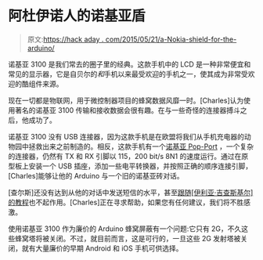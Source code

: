 # 阿杜伊诺人的诺基亚盾

> 原文:[https://hack aday . com/2015/05/21/a-Nokia-shield-for-the-arduino/](https://hackaday.com/2015/05/21/a-nokia-shield-for-the-arduino/)

诺基亚 3100 是我们常去的圈子里的经典。这款手机中的 LCD 是一种非常便宜和常见的显示器，它是自贝尔的*和*手机以来最受欢迎的手机之一，使其成为非常受欢迎的酷组件来源。

现在一切都是物联网，用于微控制器项目的蜂窝数据风靡一时。[Charles]认为使用著名的诺基亚 3100 传输和接收数据会很有趣。在与一些奇怪的连接器搏斗之后，他成功了。

诺基亚 3100 没有 USB 连接器，因为这款手机是在欧盟将我们从手机充电器的动物园中拯救出来之前制造的。相反，这款手机有一个[诺基亚 Pop-Port](http://www.cpkb.org/wiki/Nokia_Pop-Port_pinout) ，一个复杂的连接器，仍然有 TX 和 RX 引脚以 115，200 bit/s 8N1 的速度运行。通过在原型板上安装一个 USB 插座，添加一些电平转换器，并按照正确的顺序连接引脚，[Charles]能够让他的 Arduino 与一个旧的诺基亚砖对话。

[查尔斯]还没有达到从他的对话中发送短信的水平，甚至[跟随[伊利亚·吉查斯基尔]的教程](https://ilias.giechaskiel.com/posts/arduino_sms/index.html)也不起作用。[Charles]正在寻求帮助，如果您有任何建议，我们将不胜感激。

使用诺基亚 3100 作为廉价的 Arduino 蜂窝屏蔽有一个问题:它只有 2G，不久这些蜂窝塔将被关闭。不过，就目前而言，这是可行的，一旦这些 2G 发射塔被关闭，就有大量廉价的早期 Android 和 iOS 手机可供选择。